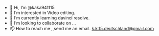 - 👋 Hi, I’m @kaka941115
- 👀 I’m interested in Video editing.
- 🌱 I’m currently learning davinci resolve.
- 💞️ I’m looking to collaborate on ...
- 📫 How to reach me ,,send me an email. k.k.15.deutschland@gmail.com

<!---
kaka941115/kaka941115 is a ✨ special ✨ repository because its `README.md` (this file) appears on your GitHub profile.
You can click the Preview link to take a look at your changes.
--->
